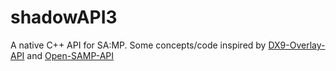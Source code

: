# shadowAPI3
A native C++ API for SA:MP.
Some concepts/code inspired by [DX9-Overlay-API](https://github.com/agrippa1994/DX9-Overlay-API) and [Open-SAMP-API](https://github.com/SAMPProjects/Open-SAMP-API)
